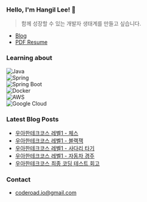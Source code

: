 ### Hello, I'm Hangil Lee! 👋
> 함께 성장할 수 있는 개발자 생태계를 만들고 싶습니다.
- [Blog](https://blog.hangilog.kr)
- [PDF Resume](https://github.com/hangillee/hangillee/raw/refs/heads/main/%E1%84%8B%E1%85%B5%E1%84%85%E1%85%A7%E1%86%A8%E1%84%89%E1%85%A5.pdf)

### Learning about
![Java](https://img.shields.io/badge/java-%23007396?style=for-the-badge&logo=openjdk&logoColor=white)<br/>
![Spring](https://img.shields.io/badge/spring-%236DB33F?style=for-the-badge&logo=spring&logoColor=white)<br/>
![Spring Boot](https://img.shields.io/badge/spring_boot-%236DB33F?style=for-the-badge&logo=spring-boot&logoColor=white)<br/>
![Docker](https://img.shields.io/badge/docker-%232496ED?style=for-the-badge&logo=docker&logoColor=white)<br/>
![AWS](https://img.shields.io/badge/aws-%23232F3E?style=for-the-badge&logo=amazon-web-services&logoColor=white)<br/>
![Google Cloud](https://img.shields.io/badge/google_cloud-%234285F4?style=for-the-badge&logo=google-cloud&logoColor=white)

### Latest Blog Posts
<!-- BLOG-POST-LIST:START -->
- [우아한테크코스 레벨1 - 체스](https://blog.coderoad.kr/woowacourse-level1-mission4)
- [우아한테크코스 레벨1 - 블랙잭](https://blog.coderoad.kr/woowacourse-level1-mission3)
- [우아한테크코스 레벨1 - 사다리 타기](https://blog.coderoad.kr/woowacourse-level1-mission2)
- [우아한테크코스 레벨1 - 자동차 경주](https://blog.coderoad.kr/woowacourse-level1-mission1)
- [우아한테크코스 최종 코딩 테스트 회고](https://blog.coderoad.kr/woowacourse-final-test)
<!-- BLOG-POST-LIST:END -->

### Contact
* coderoad.io@gmail.com
   
<!--
**hangillee/hangillee** is a ✨ _special_ ✨ repository because its `README.md` (this file) appears on your GitHub profile.

Here are some ideas to get you started:

- 🔭 I’m currently working on ...
- 🌱 I’m currently learning ...
- 👯 I’m looking to collaborate on ...
- 🤔 I’m looking for help with ...
- 💬 Ask me about ...
- 📫 How to reach me: ...
- 😄 Pronouns: ...
- ⚡ Fun fact: ...
-->
